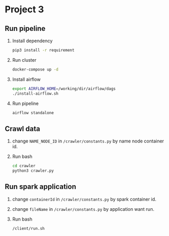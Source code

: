 # Project 3

## Run pipeline

1. Install dependency

    ```bash
    pip3 install -r requirement
    ```

1. Run cluster

    ```bash
    docker-compose up -d
    ```

1. Install airflow

    ```bash
    export AIRFLOW_HOME=/working/dir/airflow/dags
    ./install-airflow.sh
    ```

1. Run pipeline

    ```bash
    airflow standalone
    ```

## Crawl data

1. change ```NAME_NODE_ID``` in ```/crawler/constants.py``` by name node container id.

1. Run bash

    ```bash
    cd crawler
    python3 crawler.py
    ```

## Run spark application

1. change ```containerId``` in ```/crawler/constants.py``` by spark container id.

1. change ```fileName``` in ```/crawler/constants.py``` by application want run.

1. Run bash

    ```bash
    /client/run.sh
    ```
